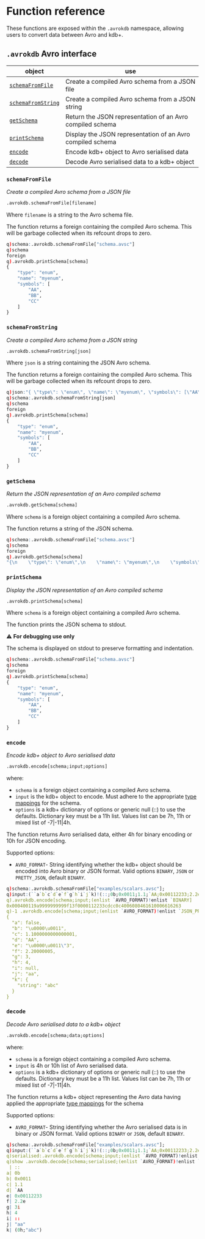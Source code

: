 # Function reference

These functions are exposed within the `.avrokdb` namespace, allowing users to convert data between Avro and kdb+.



## `.avrokdb`   Avro interface


object | use
-------|-------
[`schemaFromFile`](#schemaFromFile) | Create a compiled Avro schema from a JSON file
[`schemaFromString`](#schemaFromString) | Create a compiled Avro schema from a JSON string
[`getSchema`](#getSchema) | Return the JSON representation of an Avro compiled schema
[`printSchema`](#printSchema) | Display the JSON representation of an Avro compiled schema
[`encode`](#encode) | Encode kdb+ object to Avro serialised data
[`decode`](#decode) | Decode Avro serialised data to a kdb+ object



### `schemaFromFile`

*Create a compiled Avro schema from a JSON file*

```txt
.avrokdb.schemaFromFile[filename]
```

Where `filename` is a string to the Avro schema file.

The function returns a foreign containing the compiled Avro schema.  This will be garbage collected when its refcount drops to zero.

```q
q)schema:.avrokdb.schemaFromFile["schema.avsc"]
q)schema
foreign
q).avrokdb.printSchema[schema]
{
    "type": "enum",
    "name": "myenum",
    "symbols": [
        "AA",
        "BB",
        "CC"
    ]
}
```

### `schemaFromString`

*Create a compiled Avro schema from a JSON string*

```txt
.avrokdb.schemaFromString[json]
```

Where `json` is a string containing the JSON Avro schema.

The function returns a foreign containing the compiled Avro schema.  This will be garbage collected when its refcount drops to zero.

```q
q)json:"{ \"type\": \"enum\", \"name\": \"myenum\", \"symbols\": [\"AA\", \"BB\", \"CC\"] }"
q)schema:.avrokdb.schemaFromString[json]
q)schema
foreign
q).avrokdb.printSchema[schema]
{
    "type": "enum",
    "name": "myenum",
    "symbols": [
        "AA",
        "BB",
        "CC"
    ]
}
```

### `getSchema`

*Return the JSON representation of an Avro compiled schema*

```txt
.avrokdb.getSchema[schema]
```

Where `schema` is a foreign object containing a compiled Avro schema.

The function returns a string of the JSON schema.

```q
q)schema:.avrokdb.schemaFromFile["schema.avsc"]
q)schema
foreign
q).avrokdb.getSchema[schema]
"{\n    \"type\": \"enum\",\n    \"name\": \"myenum\",\n    \"symbols\": [\n        \"AA\",\n        \"BB\",\n        \"CC\"\n    ]\n}\n"
```

### `printSchema`

*Display the JSON representation of an Avro compiled schema*

```txt
.avrokdb.printSchema[schema]
```

Where `schema` is a foreign object containing a compiled Avro schema.

The function prints the JSON schema to stdout.

:warning: **For debugging use only**

The schema is displayed on stdout to preserve formatting and indentation.

```q
q)schema:.avrokdb.schemaFromFile["schema.avsc"]
q)schema
foreign
q).avrokdb.printSchema[schema]
{
    "type": "enum",
    "name": "myenum",
    "symbols": [
        "AA",
        "BB",
        "CC"
    ]
}
```

### `encode`

*Encode kdb+ object to Avro serialised data*

```txt
.avrokdb.encode[schema;input;options]
```

where:

* `schema` is a foreign object containing a compiled Avro schema.
* `input` is the kdb+ object to encode.  Must adhere to the appropriate [type mappings](./type-mapping.md) for the schema.
* `options` is a kdb+ dictionary of options or generic null (::) to use the defaults.  Dictionary key must be a 11h list.  Values list can be 7h, 11h or mixed list of -7|-11|4h.

The function returns Avro serialised data, either 4h for binary encoding or 10h for JSON encoding.

Supported options:

- `AVRO_FORMAT`- String identifying whether the kdb+ object should be encoded into Avro binary or JSON format.  Valid options `BINARY`, `JSON` or `PRETTY_JSON`, default `BINARY`.

```q
q)schema:.avrokdb.schemaFromFile["examples/scalars.avsc"];
q)input:(``a`b`c`d`e`f`g`h`i`j`k)!(::;0b;0x0011;1.1;`AA;0x00112233;2.2e;3i;4;::;"aa";(0h;"abc"));
q).avrokdb.encode[schema;input;(enlist `AVRO_FORMAT)!enlist `BINARY]
0x000400119a9999999999f13f0000112233cdcc0c4006080461610006616263
q)-1 .avrokdb.encode[schema;input;(enlist `AVRO_FORMAT)!enlist `JSON_PRETTY];
{
  "a": false,
  "b": "\u0000\u0011",
  "c": 1.1000000000000001,
  "d": "AA",
  "e": "\u0000\u0011\"3",
  "f": 2.20000005,
  "g": 3,
  "h": 4,
  "i": null,
  "j": "aa",
  "k": {
    "string": "abc"
  }
}
```

### `decode`

*Decode Avro serialised data to a kdb+ object*

```txt
.avrokdb.encode[schema;data;options]
```

where:

* `schema` is a foreign object containing a compiled Avro schema.
* `input` is 4h or 10h list of Avro serialised data.
* `options` is a kdb+ dictionary of options or generic null (::) to use the defaults.  Dictionary key must be a 11h list.  Values list can be 7h, 11h or mixed list of -7|-11|4h.

The function returns a kdb+ object representing the Avro data having applied the appropriate [type mappings](./type-mapping.md) for the schema

Supported options:

- `AVRO_FORMAT`- String identifying whether the Avro serialised data is in binary or JSON format.  Valid options `BINARY` or `JSON`, default `BINARY`.

```q
q)schema:.avrokdb.schemaFromFile["examples/scalars.avsc"];
q)input:(``a`b`c`d`e`f`g`h`i`j`k)!(::;0b;0x0011;1.1;`AA;0x00112233;2.2e;3i;4;::;"aa";(0h;"abc"));
q)serialised:.avrokdb.encode[schema;input;(enlist `AVRO_FORMAT)!enlist `BINARY];
q)show .avrokdb.decode[schema;serialised;(enlist `AVRO_FORMAT)!enlist `BINARY]
 | ::
a| 0b
b| 0x0011
c| 1.1
d| `AA
e| 0x00112233
f| 2.2e
g| 3i
h| 4
i| ::
j| "aa"
k| (0h;"abc")
```
